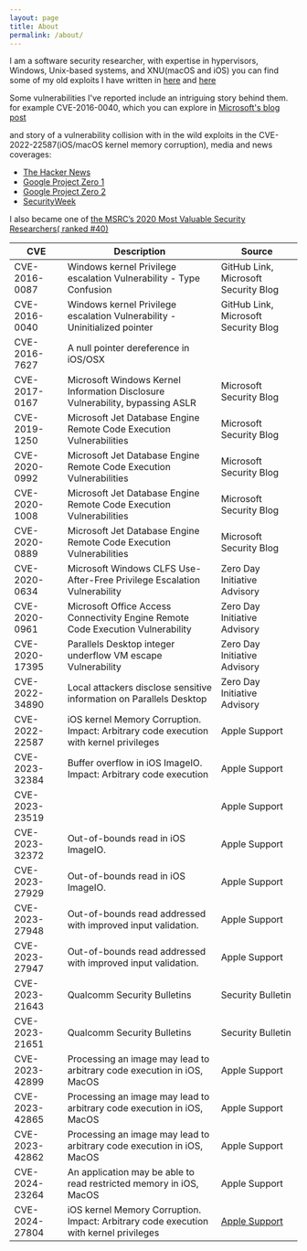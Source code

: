 ```yaml
---
layout: page
title: About
permalink: /about/
---
```


I am a software security researcher, with expertise in hypervisors, Windows, Unix-based systems, and XNU(macOS and iOS)
you can find some of my old exploits I have written in [here](https://github.com/Rootkitsmm-zz) and [here](https://github.com/R00tkitsmm)

Some vulnerabilities I've reported include an intriguing story behind them. for example CVE-2016-0040, which you can explore in [ Microsoft's blog post]( https://msrc.microsoft.com/blog/2017/06/tales-from-the-msrc-from-pixels-to-poc/)

and story of a vulnerability collision with in the wild exploits in the CVE-2022-22587(iOS/macOS kernel memory corruption), media and news coverages: 
* [The Hacker News](  https://thehackernews.com/2022/12/new-actively-exploited-zero-day.html)
* [Google Project Zero 1](https://googleprojectzero.blogspot.com/2022/06/2022-0-day-in-wild-exploitationso-far.html)
* [Google Project Zero 2](https://googleprojectzero.blogspot.com/2022/04/the-more-you-know-more-you-know-you.html)
* [SecurityWeek](https://www.securityweek.com/google-half-2022s-zero-days-are-variants-previous-vulnerabilities/)


I also became one of [the MSRC’s 2020 Most Valuable Security Researchers( ranked #40)](https://msrc.microsoft.com/blog/2020/08/announcing-2020-msrc-most-valuable-security-researchers/)


| CVE              | Description                                                                      | Source                                        |
|------------------|----------------------------------------------------------------------------------|-----------------------------------------------|
| CVE-2016-0087    | Windows kernel Privilege escalation Vulnerability - Type Confusion               | GitHub Link, Microsoft Security Blog         |
| CVE-2016-0040    | Windows kernel Privilege escalation Vulnerability - Uninitialized pointer        | GitHub Link, Microsoft Security Blog         |
| CVE-2016-7627    | A null pointer dereference in iOS/OSX                                            |                                               |
| CVE-2017-0167    | Microsoft Windows Kernel Information Disclosure Vulnerability, bypassing ASLR   | Microsoft Security Blog                      |
| CVE-2019-1250    | Microsoft Jet Database Engine Remote Code Execution Vulnerabilities               | Microsoft Security Blog                      |
| CVE-2020-0992    | Microsoft Jet Database Engine Remote Code Execution Vulnerabilities               | Microsoft Security Blog                      |
| CVE-2020-1008    | Microsoft Jet Database Engine Remote Code Execution Vulnerabilities               | Microsoft Security Blog                      |
| CVE-2020-0889    | Microsoft Jet Database Engine Remote Code Execution Vulnerabilities               | Microsoft Security Blog                      |
| CVE-2020-0634    | Microsoft Windows CLFS Use-After-Free Privilege Escalation Vulnerability          | Zero Day Initiative Advisory                 |
| CVE-2020-0961    | Microsoft Office Access Connectivity Engine Remote Code Execution Vulnerability  | Zero Day Initiative Advisory                 |
| CVE-2020-17395   | Parallels Desktop integer underflow VM escape Vulnerability                      | Zero Day Initiative Advisory                 |
| CVE-2022-34890   | Local attackers disclose sensitive information on Parallels Desktop              | Zero Day Initiative Advisory                 |
| CVE-2022-22587   | iOS kernel Memory Corruption. Impact: Arbitrary code execution with kernel privileges | Apple Support                        |
| CVE-2023-32384   | Buffer overflow in iOS ImageIO. Impact: Arbitrary code execution                  | Apple Support                                |
| CVE-2023-23519   |                                                                                    | Apple Support                                |
| CVE-2023-32372   | Out-of-bounds read in iOS ImageIO.                                                | Apple Support                                |
| CVE-2023-27929   | Out-of-bounds read in iOS ImageIO.                                                | Apple Support                                |
| CVE-2023-27948   | Out-of-bounds read addressed with improved input validation.                       | Apple Support                                |
| CVE-2023-27947   | Out-of-bounds read addressed with improved input validation.                       | Apple Support                                |
| CVE-2023-21643   | Qualcomm Security Bulletins                                                       | Security Bulletin                            |
| CVE-2023-21651   | Qualcomm Security Bulletins                                                       | Security Bulletin                            |
| CVE-2023-42899   | Processing an image may lead to arbitrary code execution in iOS, MacOS            | Apple Support                                |
| CVE-2023-42865   | Processing an image may lead to arbitrary code execution in iOS, MacOS            | Apple Support                                |
| CVE-2023-42862   | Processing an image may lead to arbitrary code execution in iOS, MacOS            | Apple Support                                |
| CVE-2024-23264   | An application may be able to read restricted memory in iOS, MacOS                | Apple Support   
| CVE-2024-27804   | iOS kernel Memory Corruption. Impact: Arbitrary code execution with kernel privileges | [Apple Support](https://support.apple.com/en-gb/HT214101)                        |

